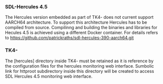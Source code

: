 ### SDL-Hercules 4.5
The Hercules version embedded as part of TK4- does not current support AARCH64 architecture. To support this architecture Hercules has to be compiled from source. Compilinng and building the binaries and libraries for Hecules 4.5 is achieved using a different Docker container. For details refers to https://github.com/patrickraths/sdl-hercules-390-aarch64.git

### TK4-
The [hercules] directory inside TK4- must be retained as it is reference by the 
configuration files for the hercules monitoring web interface. Sumbolic link for httproot subdirectory inside this directory will be created to access SDL Hercules 4.5 monitoring web interface.